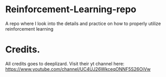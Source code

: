# Reinforcement-Learning-repo
A repo where I look into the details and practice on how to properly utilize reinforcement learning

# Credits.

All credits goes to deeplizard. Visit their yt channel here: https://www.youtube.com/channel/UC4UJ26WkceqONNF5S26OiVw
